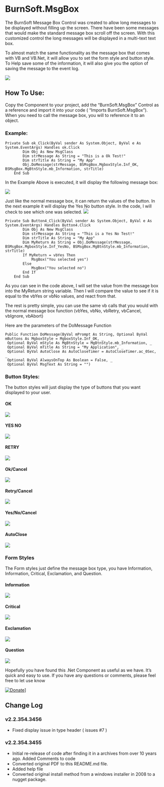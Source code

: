 # BurnSoft.MsgBox

The BurnSoft Message Box Control was created to allow long messages to be displayed without filling up the screen.  There have been some messages that would make the standard message box scroll off the screen.  With this customized control the long messages will be displayed in a multi-text text box.

To almost match the same functionality as the message box that comes with VB and VB.Net, it will allow you to set the form style and button style.  To Help save some of the information, it will also give you the option of saving the message to the event log.

![](images/info.jpg)

## How To Use:
Copy the Component to your project, add the “BurnSoft.MsgBox” Control as a reference and import it into your code ( “Imports BurnSoft.MsgBox”).  When you need to call the message box, you will to reference it to an object.

### Example:
```
Private Sub ok_Click(ByVal sender As System.Object, ByVal e As System.EventArgs) Handles ok.Click
        Dim Obj As New MsgClass
        Dim strMessage As String = "This is a Ok Test!"
        Dim strTitle As String = "My App"
        Obj.DoMessage(strMessage, BSMsgBox.MgboxStyle.Inf_OK, BSMsgBox.MgBtnStyle.mb_Information, strTitle)
    End Sub
```

In the Example Above is executed, it will display the following message box:

![](images/info.jpg)

Just like the normal message box, it can return the values of the button.  In the next example it will display the Yes No button style.  In the code, I will check to see which one was selected.
![](images/info_yes_no.jpg)

```
Private Sub Button4_Click(ByVal sender As System.Object, ByVal e As System.EventArgs) Handles Button4.Click
        Dim Obj As New MsgClass
        Dim strMessage As String = "This is a Yes No Test!"
        Dim strTitle As String = "My App"
        Dim MyReturn As String = Obj.DoMessage(strMessage, BSMsgBox.MgboxStyle.Inf_YesNo, BSMsgBox.MgBtnStyle.mb_Information, strTitle)
        If MyReturn = vbYes Then
            MsgBox("You selected yes")
        Else
            MsgBox("You selected no")
        End If
    End Sub
```

As you can see in the code above, I will set the value from the message box into the MyReturn string variable.  Then I will compare the value to see if it is equal to the vbYes or vbNo values, and react from that.

The rest is pretty simple, you can use the same vb calls that you would with the normal message box function (vbYes, vbNo, vbRetry, vbCancel, vbIgnore, vbAbort)

Here are the parameters of the DoMessage Function

```
Public Function DoMessage(ByVal mPrompt As String, Optional ByVal mButtons As MgboxStyle = MgboxStyle.Inf_OK, _
 Optional ByVal mStyle As MgBtnStyle = MgBtnStyle.mb_Information, _
 Optional ByVal mTitle As String = "My Application", _
 Optional ByVal AutoClose As AutoCloseTimer = AutoCloseTimer.ac_0Sec, _
 Optional ByVal AlwaysOnTop As Boolean = False, _
 Optional ByVal MsgText As String = "")
```

### Button Styles:
The button styles will just display the type of buttons that you want displayed to your user.

#### OK

![](images/info.jpg)
#### YES NO

![](images/info_yes_no.jpg)

#### RETRY
![](images/info_yes_no_retry.jpg)

#### Ok/Cancel
![](images/info_ok_cancel.jpg)
#### Retry/Cancel
![](images/info_retry_cancel.jpg)
#### Yes/No/Cancel
![](images/info_yes_no_cancel.jpg)
#### AutoClose
![](images/info_autoclose.jpg)

### Form Styles
The Form styles just define the message box type, you have Information, Information, Critical, Exclamation, and Question.

#### Information
![](images/info.jpg)
#### Critical
![](images/critical.jpg)
#### Exclamation
![](images/warning.jpg)
#### Question
![](images/question.jpg)

Hopefully you have found this .Net Component as useful as we have.  It’s quick and easy to use.  If you have any questions or comments, please feel free to let use know

[![Donate](https://www.paypalobjects.com/en_US/i/btn/btn_donateCC_LG.gif)](https://www.paypal.com/cgi-bin/webscr?cmd=_s-xclick&hosted_button_id=JSW8XEMQVH4BE)]

## Change Log

### v2.2.354.3456
* Fixed display issue in type header ( issues #7 )

### v2.2.354.3455
* Initial re-release of code after finding it in a archives from over 10 years ago.  Added Comments to code
* Converted original PDF to this README.md file.
* Added help file
* Converted original install method from a windows installer in 2008 to a nugget package.